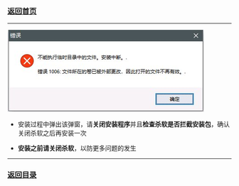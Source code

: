 
### [返回首页](./Home)


***

![](./1006.jpg)

- 安装过程中弹出该弹窗，请**关闭安装程序**并且**检查杀软是否拦截安装包**，确认关闭杀软之后再安装一次

- **安装之前请关闭杀软**，以防更多问题的发生


***

### [返回目录](./常见问题指南)